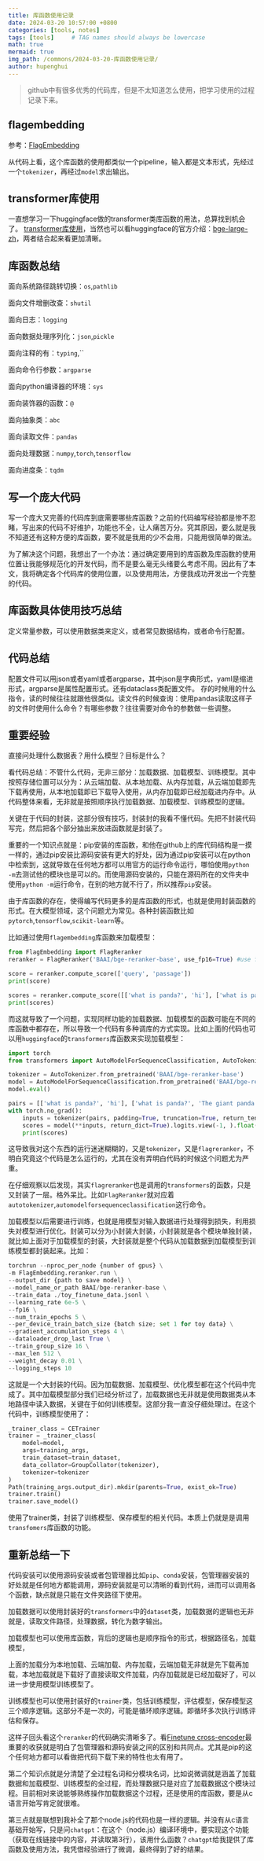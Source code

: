 ```yaml
---
title: 库函数使用记录
date: 2024-03-20 10:57:00 +0800
categories: [tools, notes]
tags: [tools]     # TAG names should always be lowercase
math: true
mermaid: true
img_path: /commons/2024-03-20-库函数使用记录/
author: hupenghui
---
```


> github中有很多优秀的代码库，但是不太知道怎么使用，把学习使用的过程记录下来。

## flagembedding

参考：[FlagEmbedding](https://github.com/FlagOpen/FlagEmbedding?tab=readme-ov-file)

从代码上看，这个库函数的使用都类似一个pipeline，输入都是文本形式，先经过一个`tokenizer`，再经过`model`求出输出。

## transformer库使用

一直想学习一下huggingface做的transformer类库函数的用法，总算找到机会了。
[transformer库使用](https://transformers.run/)，当然也可以看huggingface的官方介绍：[bge-large-zh](https://huggingface.co/BAAI/bge-large-zh?)，两者结合起来看更加清晰。

## 库函数总结

面向系统路径跳转切换：`os`,`pathlib`

面向文件增删改查：`shutil`

面向日志：`logging`

面向数据处理序列化：`json`,`pickle`

面向注释的有：`typing`,``

面向命令行参数：`argparse`

面向python编译器的环境：`sys`

面向装饰器的函数：`@`

面向抽象类：`abc`

面向读取文件：`pandas`

面向处理数据：`numpy`,`torch`,`tensorflow`

面向进度条：`tqdm`

## 写一个庞大代码

写一个庞大又完善的代码库到底需要哪些库函数？之前的代码编写经验都是惨不忍睹，写出来的代码不好维护，功能也不全，让人痛苦万分。究其原因，要么就是我不知道还有这种方便的库函数，要不就是我用的少不会用，只能用很简单的做法。

为了解决这个问题，我想出了一个办法：通过确定要用到的库函数及库函数的使用位置让我能够规范化的开发代码，而不是要么毫无头绪要么考虑不周。因此有了本文，我将确定各个代码库的使用位置，以及使用用法，方便我成功开发出一个完整的代码。

## 库函数具体使用技巧总结

定义常量参数，可以使用数据类来定义，或者常见数据结构，或者命令行配置。

## 代码总结

配置文件可以用json或者yaml或者argparse，其中json是字典形式，yaml是缩进形式，argparse是属性配置形式。还有dataclass类配置文件。
存的时候用的什么指令，读的时候往往就跟他很类似。读文件的时候查询：使用pandas读取这样子的文件时使用什么命令？有哪些参数？往往需要对命令的参数做一些调整。

## 重要经验

直接问处理什么数据表？用什么模型？目标是什么？

看代码总结：不管什么代码，无非三部分：加载数据、加载模型、训练模型。其中按照存储位置可以分为：从云端加载、从本地加载、从内存加载，从云端加载即先下载再使用，从本地加载即已下载导入使用，从内存加载即已经加载进内存中。从代码整体来看，无非就是按照顺序执行加载数据、加载模型、训练模型的逻辑。

关键在于代码的封装，这部分很有技巧，封装封的我看不懂代码。先把不封装代码写完，然后把各个部分抽出来放进函数就是封装了。

重要的一个知识点就是：pip安装的库函数，和他在github上的库代码结构是一摸一样的，通过pip安装比源码安装有更大的好处，因为通过pip安装可以在python中检索到，这就导致在任何地方都可以用官方的运行命令运行，哪怕使用`python -m`去测试他的模块也是可以的。而使用源码安装的，只能在源码所在的文件夹中使用`python -m`运行命令，在别的地方就不行了，所以推荐`pip`安装。

由于库函数的存在，使得编写代码更多的是库函数的形式，也就是使用封装函数的形式。在大模型领域，这个问题尤为常见。各种封装函数比如`pytorch`,`tensorflow`,`scikit-learn`等。

比如通过使用`flagembedding`库函数来加载模型：

```python
from FlagEmbedding import FlagReranker
reranker = FlagReranker('BAAI/bge-reranker-base', use_fp16=True) #use fp16 can speed up computing

score = reranker.compute_score(['query', 'passage'])
print(score)

scores = reranker.compute_score([['what is panda?', 'hi'], ['what is panda?', 'The giant panda (Ailuropoda melanoleuca), sometimes called a panda bear or simply panda, is a bear species endemic to China.']])
print(scores)
```

而这就导致了一个问题，实现同样功能的加载数据、加载模型的函数可能在不同的库函数中都存在，所以导致一个代码有多种调库的方式实现。比如上面的代码也可以用`huggingface`的`transformers`库函数来实现加载模型：

```python
import torch
from transformers import AutoModelForSequenceClassification, AutoTokenizer, BatchEncoding, PreTrainedTokenizerFast

tokenizer = AutoTokenizer.from_pretrained('BAAI/bge-reranker-base')
model = AutoModelForSequenceClassification.from_pretrained('BAAI/bge-reranker-base')
model.eval()

pairs = [['what is panda?', 'hi'], ['what is panda?', 'The giant panda (Ailuropoda melanoleuca), sometimes called a panda bear or simply panda, is a bear species endemic to China.']]
with torch.no_grad():
    inputs = tokenizer(pairs, padding=True, truncation=True, return_tensors='pt', max_length=512)
    scores = model(**inputs, return_dict=True).logits.view(-1, ).float()
    print(scores)
```

这导致我对这个东西的运行迷迷糊糊的，又是`tokenizer`，又是`flagreranker`，不明白究竟这个代码是怎么运行的，尤其在没有弄明白代码的时候这个问题尤为严重。

在仔细观察以后发现，其实`flagreranker`也是调用的`transformers`的函数，只是又封装了一层。格外呆比。比如`FlagReranker`就对应着`autotokenizer`,`automodelforsequenceclassification`这行命令。

加载模型以后需要进行训练，也就是用模型对输入数据进行处理得到损失，利用损失对模型进行优化。封装可以分为小封装大封装，小封装就是各个模块单独封装，就比如上面对于加载模型的封装，大封装就是整个代码从加载数据到加载模型到训练模型都封装起来。比如：

```python
torchrun --nproc_per_node {number of gpus} \
-m FlagEmbedding.reranker.run \
--output_dir {path to save model} \
--model_name_or_path BAAI/bge-reranker-base \
--train_data ./toy_finetune_data.jsonl \
--learning_rate 6e-5 \
--fp16 \
--num_train_epochs 5 \
--per_device_train_batch_size {batch size; set 1 for toy data} \
--gradient_accumulation_steps 4 \
--dataloader_drop_last True \
--train_group_size 16 \
--max_len 512 \
--weight_decay 0.01 \
--logging_steps 10 
```

这就是一个大封装的代码。因为加载数据、加载模型、优化模型都在这个代码中完成了。其中加载模型部分我们已经分析过了，加载数据也无非就是使用数据类从本地路径中读入数据，关键在于如何训练模型。这部分我一直没仔细处理过。在这个代码中，训练模型使用了：

```python
_trainer_class = CETrainer
trainer = _trainer_class(
    model=model,
    args=training_args,
    train_dataset=train_dataset,
    data_collator=GroupCollator(tokenizer),
    tokenizer=tokenizer
)
Path(training_args.output_dir).mkdir(parents=True, exist_ok=True)
trainer.train()
trainer.save_model()
```

使用了trainer类，封装了训练模型、保存模型的相关代码。本质上仍就是是调用`transfomers`库函数的功能。

## 重新总结一下

代码安装可以使用源码安装或者包管理器比如`pip`、`conda`安装，包管理器安装的好处就是任何地方都能调用，源码安装就是可以清晰的看到代码，进而可以调用各个函数，缺点就是只能在文件夹路径下使用。

加载数据可以使用封装好的`transformers`中的`dataset`类，加载数据的逻辑也无非就是，读取文件路径，处理数据，转化为数字输出。

加载模型也可以使用库函数，背后的逻辑也是顺序指令的形式，根据路径名，加载模型，

上面的加载分为本地加载、云端加载、内存加载，云端加载无非就是先下载再加载，本地加载就是下载好了直接读取文件加载，内存加载就是已经加载好了，可以进一步使用模型训练模型了。

训练模型也可以使用封装好的`trainer`类，包括训练模型，评估模型，保存模型这三个顺序逻辑。这部分不是一次的，可能是循环顺序逻辑。即循环多次执行训练评估和保存。

这样子回头看这个`reranker`的代码确实清晰多了。看[Finetune cross-encoder](https://github.com/FlagOpen/FlagEmbedding/tree/master/examples/reranker)最重要的收获就是明白了包管理器和源码安装之间的区别和共同点。尤其是pip的这个任何地方都可以看做把代码下载下来的特性也太有用了。

第二个知识点就是分清楚了全过程名词和分模块名词，比如说微调就是涵盖了加载数据和加载模型、训练模型的全过程，而处理数据只是对应了加载数据这个模块过程。目前相对来说能够熟练操作加载数据这个过程，还是使用的库函数，要是从c语言开始写肯定就很难。

第三点就是联想到我补全了那个node.js的代码也是一样的逻辑。并没有从c语言基础开始写，只是问`chatgpt`：在这个（node.js）编译环境中，要实现这个功能（获取在线链接中的内容，并读取第3行），该用什么函数？`chatgpt`给我提供了库函数及使用方法，我凭借经验进行了微调，最终得到了好的结果。
